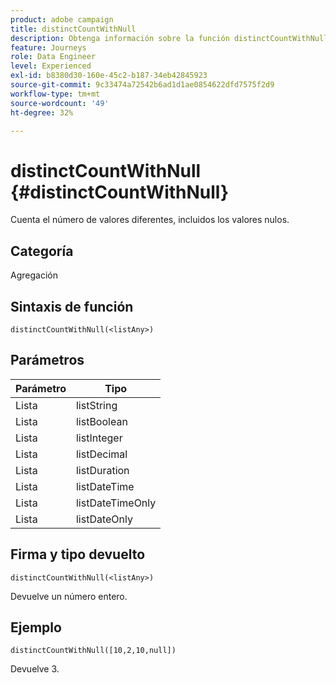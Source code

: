 ```yaml
---
product: adobe campaign
title: distinctCountWithNull
description: Obtenga información sobre la función distinctCountWithNull
feature: Journeys
role: Data Engineer
level: Experienced
exl-id: b8380d30-160e-45c2-b187-34eb42845923
source-git-commit: 9c33474a72542b6ad1d1ae0854622dfd7575f2d9
workflow-type: tm+mt
source-wordcount: '49'
ht-degree: 32%

---
```


# distinctCountWithNull {#distinctCountWithNull}

Cuenta el número de valores diferentes, incluidos los valores nulos.

## Categoría

Agregación

## Sintaxis de función

`distinctCountWithNull(<listAny>)`

## Parámetros

| Parámetro | Tipo |
|-----------|------------------|
| Lista | listString |
| Lista | listBoolean |
| Lista | listInteger |
| Lista | listDecimal |
| Lista | listDuration |
| Lista | listDateTime |
| Lista | listDateTimeOnly |
| Lista | listDateOnly |

## Firma y tipo devuelto

`distinctCountWithNull(<listAny>)`

Devuelve un número entero.

## Ejemplo

`distinctCountWithNull([10,2,10,null])`

Devuelve 3.
